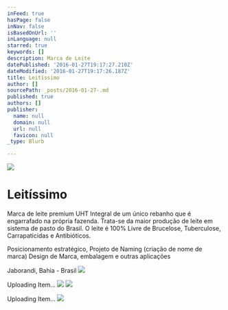 ```yaml
---
inFeed: true
hasPage: false
inNav: false
isBasedOnUrl: ''
inLanguage: null
starred: true
keywords: []
description: Marca de Leite
datePublished: '2016-01-27T19:17:27.210Z'
dateModified: '2016-01-27T19:17:26.187Z'
title: Leitíssimo
author: []
sourcePath: _posts/2016-01-27-.md
published: true
authors: []
publisher:
  name: null
  domain: null
  url: null
  favicon: null
_type: Blurb

---
```

![](https://s3-us-west-2.amazonaws.com/the-grid-img/p/e68a39b7956ab627b296dbe3742791b912b42b5a.jpg)

# Leitíssimo

Marca de leite premium UHT Integral de um único rebanho que é engarrafado na própria fazenda. Trata-se da maior produção de leite em sistema de pasto do Brasil. O leite é 100% Livre de Brucelose, Tuberculose, Carrapaticidas e Antibióticos.

Posicionamento estratégico, Projeto de Naming (criação de nome de marca) Design de Marca, embalagem e outras aplicações

Jaborandi, Bahia - Brasil
![](https://imgflo.herokuapp.com/graph/vahj1ThiexotieMo/19d834e413815590e75a2d617d61c1a3/passthrough.jpg?height=600&input=https%3A%2F%2Fs3-us-west-2.amazonaws.com%2Fthe-grid-img%2Fp%2F3c3fba8126379235bbcab8461428343f56549713.jpg)

Uploading Item...
![](https://the-grid-user-content.s3-us-west-2.amazonaws.com/231eef58-944c-4da3-9eb9-c7c23ee45e1e.jpg)
![](https://imgflo.herokuapp.com/graph/vahj1ThiexotieMo/7b51c6960c66b338d3952f02d934df9b/passthrough.jpg?height=600&input=https%3A%2F%2Fs3-us-west-2.amazonaws.com%2Fthe-grid-img%2Fp%2F8643636ce493f35cf8318442c141ec352e1287f0.jpg)

Uploading Item...
![](https://s3-us-west-2.amazonaws.com/the-grid-img/p/8643636ce493f35cf8318442c141ec352e1287f0.jpg)